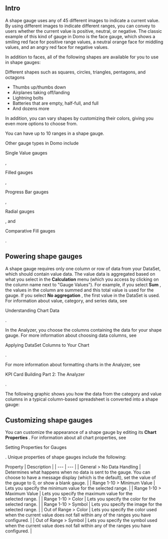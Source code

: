 

Intro
-------

A shape gauge uses any of 45 different images to indicate a current value. By using different images to indicate different ranges, you can convey to users whether the current value is positive, neutral, or negative. The classic example of this kind of gauge in Domo is the face gauge, which shows a smiling red face for positive range values, a neutral orange face for middling values, and an angry red face for negative values.

In addition to faces, all of the following shapes are available for you to use in shape gauges:

 Different shapes such as squares, circles, triangles, pentagons, and octagons
* Thumbs up/thumbs down
* Airplanes taking off/landing
* Lightning bolts
* Batteries that are empty, half-full, and full
* And dozens more

In addition, you can vary shapes by customizing their colors, giving you even more options to choose from.

You can have up to 10 ranges in a shape gauge.


 Other gauge types in Domo include

Single Value gauges

,

Filled gauges

,

Progress Bar gauges

,

Radial gauges

, and

Comparative Fill gauges

.


 Powering shape gauges
-----------------------

A shape gauge requires only one column or row of data from your DataSet, which should contain value data. The value data is aggregated based on what you select in the
 **Calculation**
 menu (which you access by clicking on the column name next to "Gauge Values"). For example, if you select
 **Sum**
 , the values in the column are summed and this total value is used for the gauge. If you select
 **No aggregation**
 , the first value in the DataSet is used. For information about value, category, and series data, see

Understanding Chart Data

.


 In the Analyzer, you choose the columns containing the data for your shape gauge. For more information about choosing data columns, see

Applying DataSet Columns to Your Chart

.


 For more information about formatting charts in the Analyzer, see

KPI Card Building Part 2: The Analyzer

.


 The following graphic shows you how the data from the category and value columns in a typical column-based spreadsheet is converted into a shape gauge:

Customizing shape gauges
--------------------------

You can customize the appearance of a shape gauge by editing its
 **Chart Properties**
 . For information about all chart properties, see

Setting Properties for Gauges

. Unique properties of shape gauges include the following:


 Property
  |
 Description
  |
| --- | --- |
|
 General > No Data Handling
  |
 Determines what happens when no data is sent to the gauge. You can choose to have a message display (which is the default), set the value of the gauge to 0, or show a blank gauge.
  |
|
 Range 1-10 > Minimum Value
  |
 Lets you specify the minimum value for the selected range.
  |
|
 Range 1-10 > Maximum Value
  |
 Lets you specify the maximum value for the selected range.
  |
|
 Range 1-10 > Color
  |
 Lets you specify the color for the selected range.
  |
|
 Range 1-10 > Symbol
  |
 Lets you specify the image for the selected range.
  |
|
 Out of Range > Color
  |
 Lets you specify the color used when the current value does not fall within any of the ranges you have configured.
  |
|
 Out of Range > Symbol
  |
 Lets you specify the symbol used when the current value does not fall within any of the ranges you have configured.
  |


